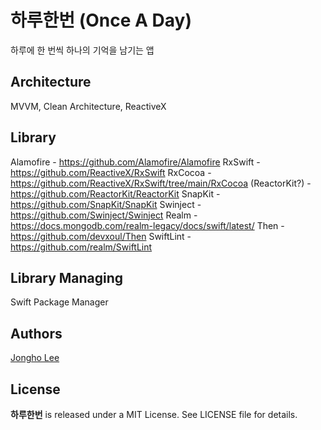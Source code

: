 # 하루한번 (Once A Day)
하루에 한 번씩 하나의 기억을 남기는 앱

## Architecture

MVVM, Clean Architecture, ReactiveX

## Library

Alamofire - https://github.com/Alamofire/Alamofire
RxSwift - https://github.com/ReactiveX/RxSwift
RxCocoa - https://github.com/ReactiveX/RxSwift/tree/main/RxCocoa
(ReactorKit?) - https://github.com/ReactorKit/ReactorKit
SnapKit - https://github.com/SnapKit/SnapKit
Swinject - https://github.com/Swinject/Swinject
Realm - https://docs.mongodb.com/realm-legacy/docs/swift/latest/
Then - https://github.com/devxoul/Then
SwiftLint - https://github.com/realm/SwiftLint

## Library Managing

Swift Package Manager

## Authors

[Jongho Lee](https://github.com/bazinga94)

## License

<b>하루한번</b> is released under a MIT License. See LICENSE file for details.
